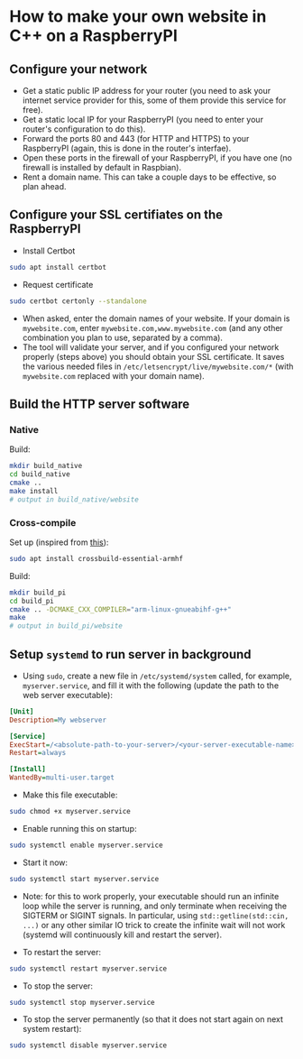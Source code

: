 # How to make your own website in C++ on a RaspberryPI

## Configure your network

* Get a static public IP address for your router (you need to ask your internet service provider for this, some of them provide this service for free).
* Get a static local IP for your RaspberryPI (you need to enter your router's configuration to do this).
* Forward the ports 80 and 443 (for HTTP and HTTPS) to your RaspberryPI (again, this is done in the router's interfae).
* Open these ports in the firewall of your RaspberryPI, if you have one (no firewall is installed by default in Raspbian).
* Rent a domain name. This can take a couple days to be effective, so plan ahead.

## Configure your SSL certifiates on the RaspberryPI

* Install Certbot
```bash
sudo apt install certbot
```
* Request certificate
```bash
sudo certbot certonly --standalone
```
* When asked, enter the domain names of your website. If your domain is ``mywebsite.com``, enter ``mywebsite.com,www.mywebsite.com`` (and any other combination you plan to use, separated by a comma).
* The tool will validate your server, and if you configured your network properly (steps above) you should obtain your SSL certificate. It saves the various needed files in ``/etc/letsencrypt/live/mywebsite.com/*`` (with ``mywebsite.com`` replaced with your domain name).

## Build the HTTP server software

### Native

Build:
```bash
mkdir build_native
cd build_native
cmake ..
make install
# output in build_native/website
```

### Cross-compile

Set up (inspired from [this](https://solarianprogrammer.com/2019/05/04/clang-cross-compiler-for-raspberry-pi/)):
```bash
sudo apt install crossbuild-essential-armhf
```

Build:
```bash
mkdir build_pi
cd build_pi
cmake .. -DCMAKE_CXX_COMPILER="arm-linux-gnueabihf-g++"
make
# output in build_pi/website
```

## Setup ``systemd`` to run server in background

* Using ``sudo``, create a new file in ``/etc/systemd/system`` called, for example, ``myserver.service``, and fill it with the following (update the path to the web server executable):
```ini
[Unit]
Description=My webserver

[Service]
ExecStart=/<absolute-path-to-your-server>/<your-server-executable-name>
Restart=always

[Install]
WantedBy=multi-user.target
```

* Make this file executable:
```bash
sudo chmod +x myserver.service
```

* Enable running this on startup:
```bash
sudo systemctl enable myserver.service
```

* Start it now:
```bash
sudo systemctl start myserver.service
```

* Note: for this to work properly, your executable should run an infinite loop while the server is running, and only terminate when receiving the SIGTERM or SIGINT signals. In particular, using ``std::getline(std::cin, ...)`` or any other similar IO trick to create the infinite wait will not work (systemd will continuously kill and restart the server).

* To restart the server:
```bash
sudo systemctl restart myserver.service
```

* To stop the server:
```bash
sudo systemctl stop myserver.service
```

* To stop the server permanently (so that it does not start again on next system restart):
```bash
sudo systemctl disable myserver.service
```
